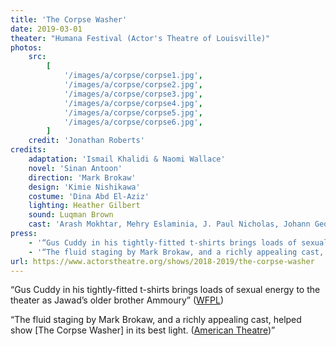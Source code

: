 ```yaml
---
title: 'The Corpse Washer'
date: 2019-03-01
theater: "Humana Festival (Actor's Theatre of Louisville)"
photos:
    src:
        [
            '/images/a/corpse/corpse1.jpg',
            '/images/a/corpse/corpse2.jpg',
            '/images/a/corpse/corpse3.jpg',
            '/images/a/corpse/corpse4.jpg',
            '/images/a/corpse/corpse5.jpg',
            '/images/a/corpse/corpse6.jpg',
        ]
    credit: 'Jonathan Roberts'
credits:
    adaptation: 'Ismail Khalidi & Naomi Wallace'
    novel: 'Sinan Antoon'
    direction: 'Mark Brokaw'
    design: 'Kimie Nishikawa'
    costume: 'Dina Abd El-Aziz'
    lighting: Heather Gilbert
    sound: Luqman Brown
    cast: 'Arash Mokhtar, Mehry Eslaminia, J. Paul Nicholas, Johann George, Hassan Nazari-Robati, Diana Simonzadeh, Abraham Makany, Gus Cuddy'
press:
    - '“Gus Cuddy in his tightly-fitted t-shirts brings loads of sexual energy to the theater as Jawad’s older brother Ammoury” ([WFPL](https://wfpl.org/review-periphery-narratives-take-center-stage-in-actors-corpse-washer/))'
    - '“The fluid staging by Mark Brokaw, and a richly appealing cast, helped show [The Corpse Washer] in its best light. ([American Theatre](https://wfpl.org/review-periphery-narratives-take-center-stage-in-actors-corpse-washer/))”'
url: https://www.actorstheatre.org/shows/2018-2019/the-corpse-washer
---
```


“Gus Cuddy in his tightly-fitted t-shirts brings loads of sexual energy to the theater as Jawad’s older brother Ammoury” ([WFPL](https://wfpl.org/review-periphery-narratives-take-center-stage-in-actors-corpse-washer/))

“The fluid staging by Mark Brokaw, and a richly appealing cast, helped show [The Corpse Washer] in its best light. ([American Theatre](https://wfpl.org/review-periphery-narratives-take-center-stage-in-actors-corpse-washer/))”
